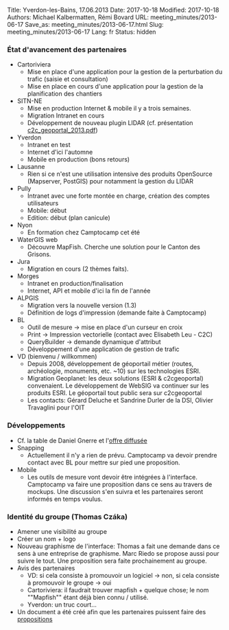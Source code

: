Title: Yverdon-les-Bains, 17.06.2013
Date: 2017-10-18
Modified: 2017-10-18
Authors: Michael Kalbermatten, Rémi Bovard
URL: meeting_minutes/2013-06-17
Save_as: meeting_minutes/2013-06-17.html
Slug: meeting_minutes/2013-06-17
Lang: fr
Status: hidden

### État d'avancement des partenaires

* Cartoriviera
    * Mise en place d'une application pour la gestion de la perturbation du trafic (saisie et consultation)
    * Mise en place en cours d'une application pour la gestion de la planification des chantiers
* SITN-NE
    * Mise en production Internet & mobile il y a trois semaines.
    * Migration Intranet en cours
    * Développement de nouveau plugin LIDAR (cf. présentation [c2c_geoportal_2013.pdf]({filename}/documents/meetings/2013-06-17/c2c_geoportal_2013.pdf))
* Yverdon
    * Intranet en test
    * Internet d'ici l'automne
    * Mobile en production (bons retours)
* Lausanne
    * Rien si ce n'est une utilisation intensive des produits OpenSource (Mapserver, PostGIS) pour notamment la gestion du LIDAR
* Pully
    * Intranet avec une forte montée en charge, création des comptes utilisateurs
    * Mobile: début
    * Edition: début (plan canicule)
* Nyon
    * En formation chez Camptocamp cet été
* WaterGIS web
    * Découvre MapFish. Cherche une solution pour le Canton des Grisons.
* Jura
    * Migration en cours (2 thèmes faits).
* Morges
    * Intranet en production/finalisation
    * Internet, API et mobile d'ici la fin de l'année
* ALPGIS
    * Migration vers la nouvelle version (1.3)
    * Définition de logs d'impression (demande faite à Camptocamp)
* BL
    * Outil de mesure -> mise en place d'un curseur en croix
    * Print -> Impression vectorielle (contact avec Elisabeth Leu - C2C)
    * QueryBuilder -> demande dynamique d'attribut
    * Développement d'une application de gestion de trafic
* VD (bienvenu / willkommen)
    * Depuis 2008, développement de géoportail métier (routes, archéologie, monuments, etc. ~10) sur les technologies ESRI.
    * Migration Geoplanet: les deux solutions (ESRI & c2cgeoportal) convenaient. Le développement de WebSIG va continuer sur les produits ESRI. Le géoportail tout public sera sur c2cgeoportal
    * Les contacts: Gérard Deluche et Sandrine Durler de la DSI, Olivier Travaglini pour l'OIT

### Développements

* Cf. la table de Daniel Gnerre et l'[offre diffusée](https://docs.google.com/spreadsheet/ccc?key=0ApF-z1EakPlddFJyR3JhN3BhMC02Qi1BeU1fME5oQXc#gid=0)
* Snapping
    * Actuellement il n'y a rien de prévu. Camptocamp va devoir prendre contact avec BL pour mettre sur pied une proposition.
* Mobile
    * Les outils de mesure vont devoir être intégrées à l'interface. Camptocamp va faire une proposition dans ce sens au travers de mockups. Une discussion s'en suivra et les partenaires seront informés en temps voulus.

### Identité du groupe (Thomas Czáka)

* Amener une visibilité au groupe
* Créer un nom + logo
* Nouveau graphisme de l'interface: Thomas a fait une demande dans ce sens à une entreprise de graphisme. Marc Riedo se propose aussi pour suivre le tout. Une proposition sera faite prochainement au groupe.
* Avis des partenaires
    * VD: si cela consiste à promouvoir un logiciel -> non, si cela consiste à promouvoir le groupe -> oui
    * Cartoriviera: il faudrait trouver mapfish + quelque chose; le nom ""Mapfish"" étant déjà bien connu / utilisé.
    * Yverdon: un truc court...
* Un document a été créé afin que les partenaires puissent faire des [propositions](https://docs.google.com/spreadsheet/ccc?key=0Amk63aoZqSdVdGxzLVJzc2NnZU0zMHhHeWhJNzh5c3c#gid=0)
